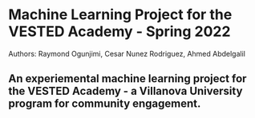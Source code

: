 
# Machine Learning Project for the VESTED Academy - Spring 2022

Authors: Raymond Ogunjimi, Cesar Nunez Rodriguez, Ahmed Abdelgalil

## An experiemental machine learning project for the VESTED Academy - a Villanova University program for community engagement.
